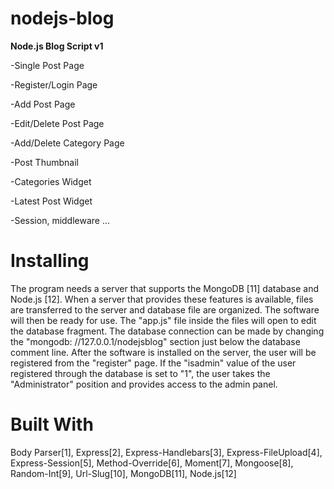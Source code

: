 # nodejs-blog
<strong>Node.js Blog Script v1</strong>

<p>-Single Post Page</p>
<p>-Register/Login Page</p>
<p>-Add Post Page</p>
<p>-Edit/Delete Post Page</p>
<p>-Add/Delete Category Page</p>
<p>-Post Thumbnail</p>
<p>-Categories Widget</p>
<p>-Latest Post Widget</p>
<p>-Session, middleware ...</p>


<h1>Installing</h1>
The program needs a server that supports the MongoDB [11] database and Node.js [12]. When a server that provides these features is available, files are transferred to the server and database file are organized. The software will then be ready for use. The "app.js" file inside the files will open to edit the database fragment. The database connection can be made by changing the "mongodb: //127.0.0.1/nodejsblog" section just below the database comment line. After the software is installed on the server, the user will be registered from the "register" page. If the "isadmin" value of the user registered through the database is set to "1", the user takes the "Administrator" position and provides access to the admin panel.
<h1>Built With</h1>

Body Parser[1], Express[2], Express-Handlebars[3], Express-FileUpload[4], Express-Session[5], Method-Override[6], Moment[7], Mongoose[8], Random-Int[9], Url-Slug[10], MongoDB[11], Node.js[12]

